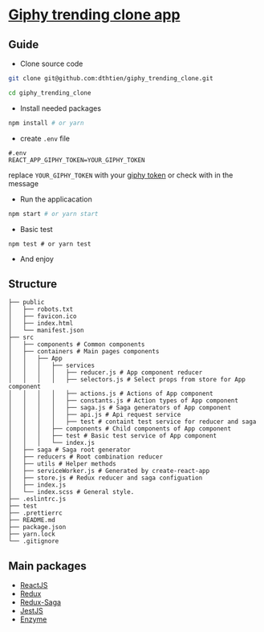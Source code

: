 # [Giphy trending clone app](https://giphy-trending-clone.herokuapp.com/)

## Guide
- Clone source code
```sh
git clone git@github.com:dthtien/giphy_trending_clone.git

cd giphy_trending_clone
```

- Install needed packages

```sh
npm install # or yarn
```

- create `.env` file
```
#.env
REACT_APP_GIPHY_TOKEN=YOUR_GIPHY_TOKEN
```
replace `YOUR_GIPHY_TOKEN` with your [giphy token](https://developers.giphy.com/docs/sdk) or check with in the message
- Run the applicacation

```sh
npm start # or yarn start
```

- Basic test

```
npm test # or yarn test
```
- And enjoy

## Structure

```
├── public
│   ├── robots.txt
│   ├── favicon.ico
│   ├── index.html
│   └── manifest.json
├── src
│   ├── components # Common components
│   ├── containers # Main pages components
│   │   ├── App
│   │   │   ├── services
│   │   │   │   ├── reducer.js # App component reducer
│   │   │   │   ├── selectors.js # Select props from store for App component
│   │   │   │   ├── actions.js # Actions of App component
│   │   │   │   ├── constants.js # Action types of App component
│   │   │   │   ├── saga.js # Saga generators of App component
│   │   │   │   ├── api.js # Api request service
│   │   │   │   ├── test # containt test service for reducer and saga
│   │   │   ├── components # Child components of App component
│   │   │   ├── test # Basic test service of App component
│   │   │   └── index.js
│   ├── saga # Saga root generator
│   ├── reducers # Root combination reducer
│   ├── utils # Helper methods
│   ├── serviceWorker.js # Generated by create-react-app
│   ├── store.js # Redux reducer and saga configuation
│   ├── index.js
│   └── index.scss # General style.
├── .eslintrc.js
├── test
├── .prettierrc
├── README.md
├── package.json
├── yarn.lock
└── .gitignore
```

## Main packages
  - [ReactJS](https://reactjs.org/)
  - [Redux](https://redux.js.org/)
  - [Redux-Saga](https://redux-saga.js.org/)
  - [JestJS](https://jestjs.io/)
  - [Enzyme](https://airbnb.io/enzyme/)
